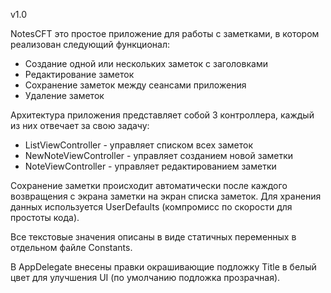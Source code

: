 v1.0

NotesCFT это простое приложение для работы с заметками, в котором реализован следующий функционал:
* Создание одной или нескольких заметок с заголовками
* Редактирование заметок
* Сохранение заметок между сеансами приложения
* Удаление заметок

Архитектура приложения представляет собой 3 контроллера, каждый из них отвечает за свою задачу:

* ListViewController - управляет списком всех заметок
* NewNoteViewController - управляет созданием новой заметки
* NoteViewController - управляет редактированием заметки

Сохранение заметки происходит автоматически после каждого возвращения с экрана заметки на экран списка заметок. Для хранения данных используется UserDefaults (компромисс по скорости для простоты кода).

Все текстовые значения описаны в виде статичных переменных в отдельном файле Constants.

В AppDelegate внесены правки окрашивающие подложку Title в белый цвет для улучшения UI (по умолчанию подложка прозрачная). 
